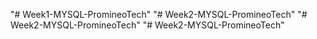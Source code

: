 "# Week1-MYSQL-PromineoTech" 
"# Week2-MYSQL-PromineoTech" 
"# Week2-MYSQL-PromineoTech" 
"# Week2-MYSQL-PromineoTech" 
